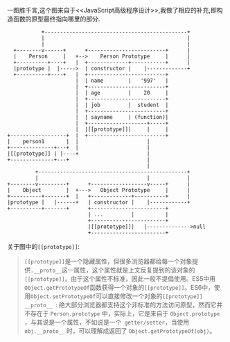一图胜千言,这个图来自于<<JavaScript高级程序设计>>,我做了相应的补充,即构造函数的原型最终指向哪里的部分.
```
           +----------------------------------------------+
           |                                              |
           |                                              |
  +--------v------+      +-------------------------+      |
  |    Person     |   +-->    Person Prototype     |      |
  +----------+----+   |  +-------------+-----------+      |
  |prototype |  |----->  | constructor |    |-------------+
  +----------+----+   |  +-------------------------+
                      |  | name        |   '997'   |
                      |  +-------------------------+
                      |  | age         |    20     |
                      |  +-------------------------+
                      |  | job         |  student  |
                      |  +-------------------------+
                      |  | sayname     | (function)|
                      |  +-------------------+-----+
                      |  |[[prototype]]|     |     |
+------------------+  |  +-------------------------+
|    person1       |  |                      |
+--------------+---+  |                      |
|[[prototype]] | |----+                      |
+--------------+---+                         |
                                             |
         +------------------------------------------------+
         |                                   |            |
+--------v---------+      +------------------v-----+      |
|    Object        |  +--->   Object Prototype     |      |
+----------+-------+  |   +-------------+----------+      |
|prototype |   |------+   | constructor |    |------------+
+----------+-------+      +------------------------+
                          | ...         |          |
                          +------------------------+
                          |[[prototype]]|   |-------------->null
                          +------------------------+

```
关于图中的`[[prototype]]`:
>`[[prototype]]`是一个隐藏属性，但很多浏览器都给每一个对象提供`.__proto__`这一属性，这个属性就是上文反复提到的该对象的`[[prototype]]`。由于这个属性不标准，因此一般不提倡使用。ES5中用`Object.getPrototypeOf`函数获得一个对象的`[[prototype]]`。ES6中，使用`Object.setPrototypeOf`可以直接修改一个对象的`[[prototype]]`
 `__proto__ `:
 绝大部分浏览器都支持这个非标准的方法访问原型，然而它并不存在于 `Person.prototype` 中，实际上，它是来自于 `Object.prototype` ，与其说是一个属性，不如说是一个` getter/setter`，当使用` obj.__proto__` 时，可以理解成返回了 `Object.getPrototypeOf(obj)`。